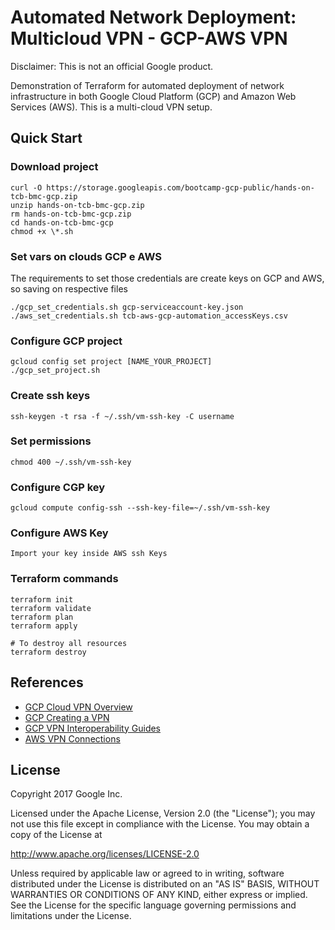 # Automated Network Deployment: Multicloud VPN - GCP-AWS VPN

Disclaimer: This is not an official Google product.

Demonstration of Terraform for automated deployment of network infrastructure in
both Google Cloud Platform (GCP) and Amazon Web Services (AWS). This is a
multi-cloud VPN setup.

## Quick Start

### Download project

```
curl -O https://storage.googleapis.com/bootcamp-gcp-public/hands-on-tcb-bmc-gcp.zip
unzip hands-on-tcb-bmc-gcp.zip
rm hands-on-tcb-bmc-gcp.zip
cd hands-on-tcb-bmc-gcp
chmod +x \*.sh
```

### Set vars on clouds GCP e AWS

The requirements to set those credentials are create keys on GCP and AWS, so saving on respective files

```
./gcp_set_credentials.sh gcp-serviceaccount-key.json
./aws_set_credentials.sh tcb-aws-gcp-automation_accessKeys.csv
```

### Configure GCP project

```
gcloud config set project [NAME_YOUR_PROJECT]
./gcp_set_project.sh
```

### Create ssh keys

```
ssh-keygen -t rsa -f ~/.ssh/vm-ssh-key -C username
```

### Set permissions

```
chmod 400 ~/.ssh/vm-ssh-key
```

### Configure CGP key

```
gcloud compute config-ssh --ssh-key-file=~/.ssh/vm-ssh-key
```

### Configure AWS Key

```
Import your key inside AWS ssh Keys
```

### Terraform commands

```
terraform init
terraform validate
terraform plan
terraform apply

# To destroy all resources
terraform destroy
```

## References

- [GCP Cloud VPN Overview](https://cloud.google.com/compute/docs/vpn/overview)
- [GCP Creating a
  VPN](https://cloud.google.com/compute/docs/vpn/creating-vpns)
- [GCP VPN Interoperability
  Guides](https://cloud.google.com/compute/docs/vpn/interop-guides)
- [AWS VPN
  Connections](http://docs.aws.amazon.com/AmazonVPC/latest/UserGuide/vpn-connections.html)

## License

Copyright 2017 Google Inc.

Licensed under the Apache License, Version 2.0 (the "License"); you may not use
this file except in compliance with the License. You may obtain a copy of the
License at

http://www.apache.org/licenses/LICENSE-2.0

Unless required by applicable law or agreed to in writing, software distributed
under the License is distributed on an "AS IS" BASIS, WITHOUT WARRANTIES OR
CONDITIONS OF ANY KIND, either express or implied. See the License for the
specific language governing permissions and limitations under the License.
